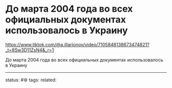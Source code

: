 # До марта 2004 года во всех официальных документах использовалось в Украину
https://www.tiktok.com/@a.illarionov/video/7105848138673474821?_t=8Sw3D11ZsN4&_r=1

До марта 2004 года во всех официальных документах использовалось в Украину


--- 
status: #⚙️ 
tags: 
related: 